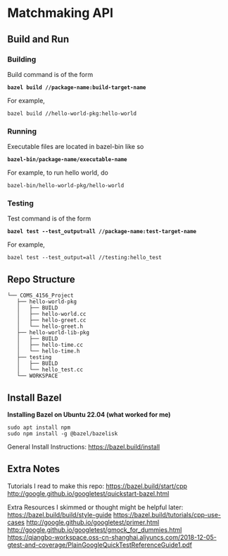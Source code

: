 # Matchmaking API
## Build and Run
### Building
Build command is of the form

**`bazel build //package-name:build-target-name`**

For example,

    bazel build //hello-world-pkg:hello-world
### Running
Executable files are located in bazel-bin like so

**`bazel-bin/package-name/executable-name`**

For example, to run hello world, do

    bazel-bin/hello-world-pkg/hello-world
### Testing
Test command is of the form

**`bazel test --test_output=all //package-name:test-target-name`**

For example,

    bazel test --test_output=all //testing:hello_test

## Repo Structure

    └── COMS_4156_Project
       ├── hello-world-pkg
       │   ├── BUILD
       │   ├── hello-world.cc
       │   ├── hello-greet.cc
       │   └── hello-greet.h
       ├── hello-world-lib-pkg
       │   ├── BUILD
       │   ├── hello-time.cc
       │   └── hello-time.h
       ├── testing
       │   ├── BUILD
       │   └── hello_test.cc
       └── WORKSPACE

## Install Bazel
**Installing Bazel on Ubuntu 22.04 (what worked for me)**

    sudo apt install npm
    sudo npm install -g @bazel/bazelisk

General Install Instructions:
https://bazel.build/install
## Extra Notes
Tutorials I read to make this repo:
https://bazel.build/start/cpp
http://google.github.io/googletest/quickstart-bazel.html

Extra Resources I skimmed or thought might be helpful later:
https://bazel.build/build/style-guide
https://bazel.build/tutorials/cpp-use-cases
http://google.github.io/googletest/primer.html
http://google.github.io/googletest/gmock_for_dummies.html
https://qiangbo-workspace.oss-cn-shanghai.aliyuncs.com/2018-12-05-gtest-and-coverage/PlainGoogleQuickTestReferenceGuide1.pdf